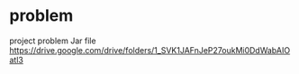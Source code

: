 # problem
project problem
Jar file
https://drive.google.com/drive/folders/1_SVK1JAFnJeP27oukMi0DdWabAIOatl3
